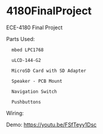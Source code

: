 # 4180FinalProject
ECE-4180 Final Project

Parts Used:​

      mbed LPC1768​
  
      uLCD-144-G2​
  
      MicroSD Card with SD Adapter​
  
      Speaker - PCB Mount​
  
      Navigation Switch​
  
      Pushbuttons
  
Wiring:

Demo:
        https://youtu.be/FSfTeyy1Dsc
  
